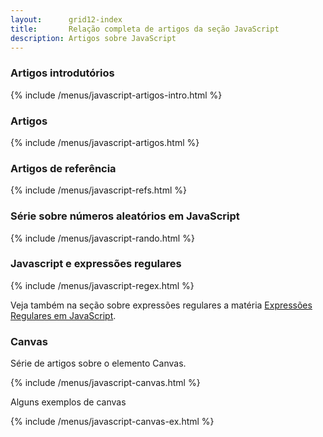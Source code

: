 ```yaml
---
layout:      grid12-index
title:       Relação completa de artigos da seção JavaScript
description: Artigos sobre JavaScript
---
```



### Artigos introdutórios

{% include /menus/javascript-artigos-intro.html %}



### Artigos

{% include /menus/javascript-artigos.html %}



### Artigos de referência

{% include /menus/javascript-refs.html %}



### Série sobre números aleatórios em JavaScript

{% include /menus/javascript-rando.html %}

### Javascript e expressões regulares

{% include /menus/javascript-regex.html %}

Veja também na seção sobre expressões regulares a matéria 
[Expressões Regulares em JavaScript](/regex/javascript-expressoes-regulares/).



### Canvas

Série de artigos sobre o elemento Canvas.

{% include  /menus/javascript-canvas.html %}

Alguns exemplos de canvas

{% include  /menus/javascript-canvas-ex.html %}

